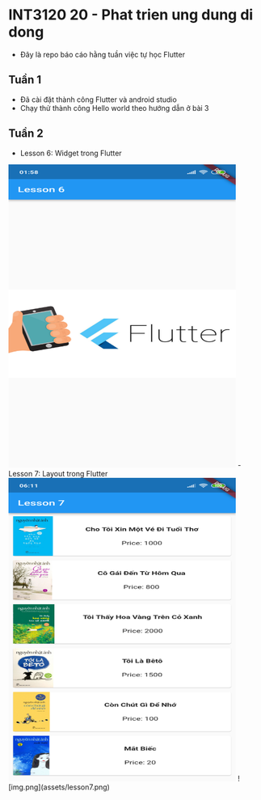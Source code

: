 # INT3120 20 - Phat trien ung dung di dong
- Đây là repo báo cáo hằng tuần việc tự học Flutter

## Tuần 1
- Đã cài đặt thành công Flutter và android studio
- Chạy thử thành công Hello world theo hướng dẫn ở bài 3
## Tuần 2
- Lesson 6: Widget trong Flutter
<img src="assets/lesson6.png" alt="lesson 6" title="lesson 6" width="450" height="600" />
- Lesson 7: Layout trong Flutter
  <img src="assets/lesson7.png" alt="lesson 7" title="lesson 7" width="450" height="600" />
  ![img.png](assets/lesson7.png)



